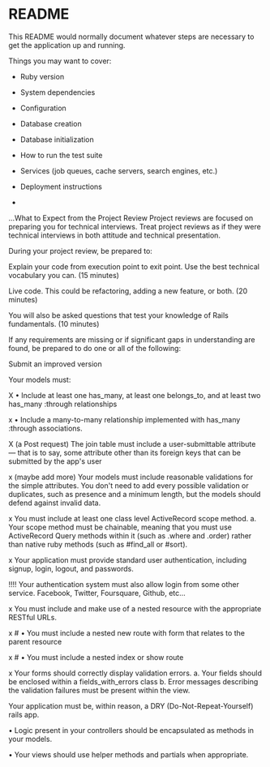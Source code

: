 # README

This README would normally document whatever steps are necessary to get the
application up and running.

Things you may want to cover:

* Ruby version

* System dependencies

* Configuration

* Database creation

* Database initialization

* How to run the test suite

* Services (job queues, cache servers, search engines, etc.)

* Deployment instructions

* 

...What to Expect from the Project Review
Project reviews are focused on preparing you for technical interviews. Treat project reviews as if they were technical interviews in both attitude and technical presentation.

During your project review, be prepared to:

Explain your code from execution point to exit point. Use the best technical vocabulary you can. (15 minutes)

Live code. This could be refactoring, adding a new feature, or both. (20 minutes)

You will also be asked questions that test your knowledge of Rails fundamentals. (10 minutes)

If any requirements are missing or if significant gaps in understanding are found, be prepared to do one or all of the following:

Submit an improved version

Your models must:

X • Include at least one has_many, at least one belongs_to, and at least two has_many :through relationships

x • Include a many-to-many relationship implemented with has_many :through associations. 

X (a Post request) The join table must include a user-submittable attribute — that is to say, some attribute other than its foreign keys that can be submitted by the app's user

x (maybe add more) Your models must include reasonable validations for the simple attributes. You don't need to add every possible validation or duplicates, such as presence and a minimum length, but the models should defend against invalid data.

x You must include at least one class level ActiveRecord scope method. a. Your scope method must be chainable, meaning that you must use ActiveRecord Query methods within it (such as .where and .order) rather than native ruby methods (such as #find_all or #sort).

x Your application must provide standard user authentication, including signup, login, logout, and passwords.



!!!! Your authentication system must also allow login from some other service. Facebook, Twitter, Foursquare, Github, etc...



x You must include and make use of a nested resource with the appropriate RESTful URLs.

x # • You must include a nested new route with form that relates to the parent resource

x # • You must include a nested index or show route

x Your forms should correctly display validation errors.
  a. Your fields should be enclosed within a fields_with_errors class
  b. Error messages describing the validation failures must be present within the view.

Your application must be, within reason, a DRY (Do-Not-Repeat-Yourself) rails app.

• Logic present in your controllers should be encapsulated as methods in your models.

• Your views should use helper methods and partials when appropriate.

